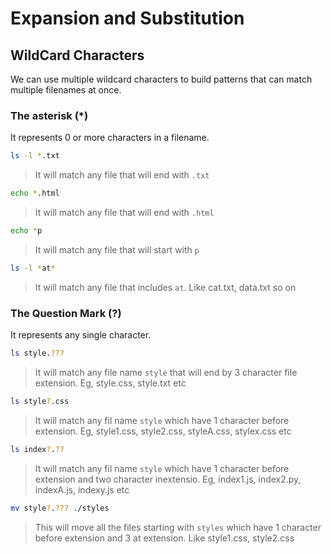 # Expansion and Substitution


## WildCard Characters

We can use multiple wildcard characters to build patterns that can match multiple filenames at once.


### The asterisk (*)

It represents 0 or more characters in a filename.

```bash
ls -l *.txt
```

>It will match any file that will end with `.txt`


```bash
echo *.html
```

>It will match any file that will end with `.html`


```bash
echo *p
```

>It will match any file that will start with `p`


```bash
ls -l *at*
```

>It will match any file that includes `at`. Like cat.txt, data.txt so on


### The Question Mark (?)

It represents any single character.

```bash
ls style.???
```

> It will match any file name `style` that will end by 3 character file extension. Eg, style.css, style.txt etc

```bash
ls style?.css
```

> It will match any fil name `style` which have 1 character before extension. Eg, style1.css, style2.css, styleA.css, stylex.css etc


```bash
ls index?.??
```

> It will match any fil name `style` which have 1 character before extension and two character inextensio. Eg, index1.js, index2.py, indexA.js, indexy.js etc


```bash
mv style?.??? ./styles
```

> This will move all the files starting with `styles` which have 1 character before extension and 3 at extension. Like style1.css, style2.css

